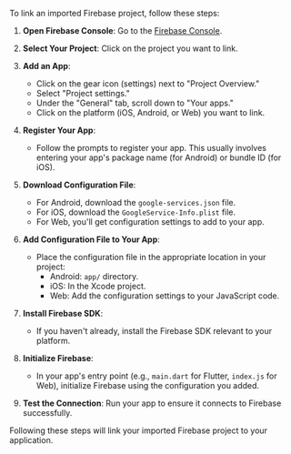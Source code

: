 To link an imported Firebase project, follow these steps:

1. **Open Firebase Console**: Go to the [Firebase Console](https://console.firebase.google.com/).

2. **Select Your Project**: Click on the project you want to link.

3. **Add an App**:
   - Click on the gear icon (settings) next to "Project Overview."
   - Select "Project settings."
   - Under the "General" tab, scroll down to "Your apps."
   - Click on the platform (iOS, Android, or Web) you want to link.

4. **Register Your App**:
   - Follow the prompts to register your app. This usually involves entering your app's package name (for Android) or bundle ID (for iOS).

5. **Download Configuration File**:
   - For Android, download the `google-services.json` file.
   - For iOS, download the `GoogleService-Info.plist` file.
   - For Web, you'll get configuration settings to add to your app.

6. **Add Configuration File to Your App**:
   - Place the configuration file in the appropriate location in your project:
     - Android: `app/` directory.
     - iOS: In the Xcode project.
     - Web: Add the configuration settings to your JavaScript code.

7. **Install Firebase SDK**:
   - If you haven't already, install the Firebase SDK relevant to your platform.

8. **Initialize Firebase**:
   - In your app's entry point (e.g., `main.dart` for Flutter, `index.js` for Web), initialize Firebase using the configuration you added.

9. **Test the Connection**: Run your app to ensure it connects to Firebase successfully.

Following these steps will link your imported Firebase project to your application.


